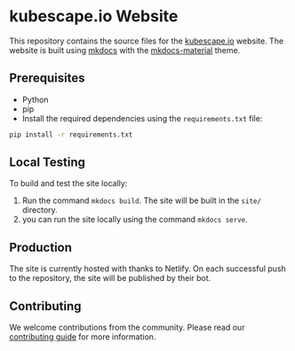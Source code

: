 # kubescape.io Website

This repository contains the source files for the [kubescape.io](https://kubescape.io) website. The website is built using [mkdocs](https://www.mkdocs.org/) with the [mkdocs-material](https://squidfunk.github.io/mkdocs-material/) theme.

## Prerequisites

- Python
- pip 
- Install the required dependencies using the `requirements.txt` file:
```bash
pip install -r requirements.txt
```

## Local Testing

To build and test the site locally:

1. Run the command `mkdocs build`. The site will be built in the `site/` directory.
2. you can run the site locally using the command `mkdocs serve`.

## Production

The site is currently hosted with thanks to Netlify. On each successful push to the repository, the site will be published by their bot.

## Contributing

We welcome contributions from the community. Please read our [contributing guide](https://github.com/kubescape/kubescape.io/blob/main/docs/project/contributing.md) for more information.